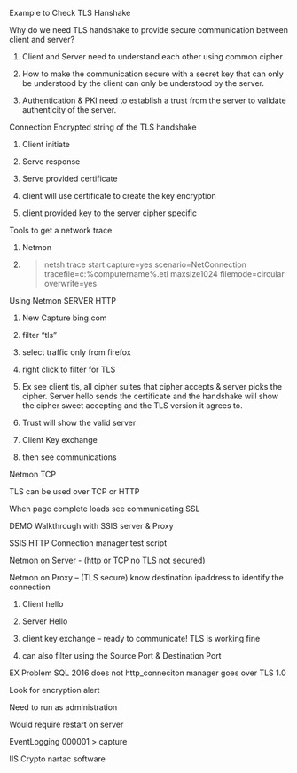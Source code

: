 Example to Check TLS Hanshake 

Why do we need TLS handshake to provide secure communication between client and server?

1) Client and Server need to understand each other using common cipher 

2) How to make the communication secure with a secret key that can only be understood by the client can only be understood by the server. 

3) Authentication & PKI need to establish a trust from the server to validate authenticity of the server. 

 

Connection Encrypted string of the TLS handshake 

1) Client initiate  

2) Serve response 

3) Serve provided certificate 

4) client will use certificate to create the key encryption  

5) client provided key to the server cipher specific 

 

Tools to get a network trace  

1) Netmon  

2) >netsh trace start capture=yes scenario=NetConnection tracefile=c:%computername%.etl maxsize1024 filemode=circular overwrite=yes 

Using Netmon SERVER HTTP 

1) New Capture bing.com 

2) filter “tls” 

3) select traffic only from firefox 

4) right click to filter for TLS 

5) Ex see client tls, all cipher suites that cipher accepts & server picks the cipher. Server hello sends the certificate and the handshake will show the cipher sweet accepting and the TLS version it agrees to.  

6) Trust will show the valid server 

7) Client Key exchange 

8) then see communications 

 

Netmon TCP 

TLS can be used over TCP or HTTP 

When page complete loads see communicating SSL 

 

DEMO Walkthrough with SSIS server & Proxy 

SSIS HTTP Connection manager test script  

Netmon on Server - (http or TCP no TLS not secured) 

Netmon on Proxy – (TLS secure) know destination ipaddress  to identify the connection 

1) Client hello 

2) Server Hello 

3) client key exchange – ready to communicate! TLS is working fine 

4) can also filter using the Source Port & Destination Port 

EX Problem SQL 2016 does not http_conneciton manager goes over TLS 1.0 

Look for encryption alert 

 

Need to run as administration 

Would require restart on server 

EventLogging 000001 > capture 

IIS Crypto nartac software 

 

 